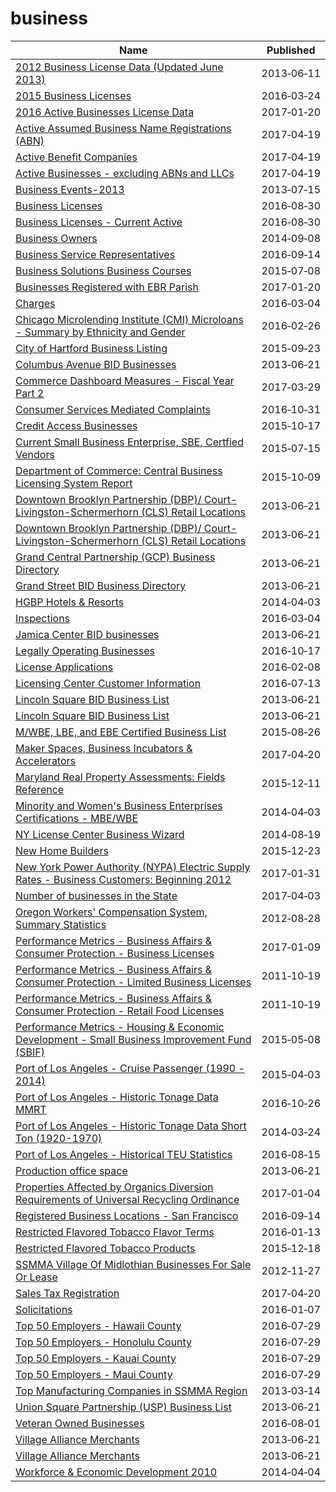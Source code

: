 # business

Name | Published
---- | ---------
[2012 Business License Data (Updated June 2013)](../datasets/qmtq-5rpt.md) | 2013&#x2011;06&#x2011;11
[2015 Business Licenses](../datasets/fp8k-m3rf.md) | 2016&#x2011;03&#x2011;24
[2016 Active Businesses License Data](../datasets/rewu-ipqu.md) | 2017&#x2011;01&#x2011;20
[Active Assumed Business Name Registrations (ABN)](../datasets/vt5w-tv2x.md) | 2017&#x2011;04&#x2011;19
[Active Benefit Companies](../datasets/baig-8b9x.md) | 2017&#x2011;04&#x2011;19
[Active Businesses - excluding ABNs and LLCs](../datasets/vd6m-2vq9.md) | 2017&#x2011;04&#x2011;19
[Business Events-2013](../datasets/8ia9-etqi.md) | 2013&#x2011;07&#x2011;15
[Business Licenses](../datasets/r5kz-chrr.md) | 2016&#x2011;08&#x2011;30
[Business Licenses - Current Active](../datasets/uupf-x98q.md) | 2016&#x2011;08&#x2011;30
[Business Owners](../datasets/ezma-pppn.md) | 2014&#x2011;09&#x2011;08
[Business Service Representatives](../datasets/v7kc-2mp5.md) | 2016&#x2011;09&#x2011;14
[Business Solutions Business Courses](../datasets/de8q-estm.md) | 2015&#x2011;07&#x2011;08
[Businesses Registered with EBR Parish](../datasets/xw6s-bcqm.md) | 2017&#x2011;01&#x2011;20
[Charges](../datasets/5fn4-dr26.md) | 2016&#x2011;03&#x2011;04
[Chicago Microlending Institute (CMI) Microloans - Summary by Ethnicity and Gender](../datasets/4s8s-adbr.md) | 2016&#x2011;02&#x2011;26
[City of Hartford Business Listing](../datasets/4akt-7p7i.md) | 2015&#x2011;09&#x2011;23
[Columbus Avenue BID Businesses](../datasets/h5nh-eqde.md) | 2013&#x2011;06&#x2011;21
[Commerce Dashboard Measures - Fiscal Year Part 2](../datasets/94gw-yfdw.md) | 2017&#x2011;03&#x2011;29
[Consumer Services Mediated Complaints](../datasets/nre2-6m2s.md) | 2016&#x2011;10&#x2011;31
[Credit Access Businesses](../datasets/92xm-uf99.md) | 2015&#x2011;10&#x2011;17
[Current Small Business Enterprise, SBE, Certfied Vendors](../datasets/uxwx-55kj.md) | 2015&#x2011;07&#x2011;15
[Department of Commerce: Central Business Licensing System Report](../datasets/kype-d7gy.md) | 2015&#x2011;10&#x2011;09
[Downtown Brooklyn Partnership (DBP)/ Court-Livingston-Schermerhorn (CLS) Retail Locations](../datasets/8gqz-6v9v.md) | 2013&#x2011;06&#x2011;21
[Downtown Brooklyn Partnership (DBP)/ Court-Livingston-Schermerhorn (CLS) Retail Locations](../datasets/8gqz-6v9v.md) | 2013&#x2011;06&#x2011;21
[Grand Central Partnership (GCP) Business Directory](../datasets/k26i-s5bd.md) | 2013&#x2011;06&#x2011;21
[Grand Street BID Business Directory](../datasets/656a-faqy.md) | 2013&#x2011;06&#x2011;21
[HGBP Hotels & Resorts](../datasets/m3r4-2ghp.md) | 2014&#x2011;04&#x2011;03
[Inspections](../datasets/jzhd-m6uv.md) | 2016&#x2011;03&#x2011;04
[Jamica Center BID businesses](../datasets/x84u-rirx.md) | 2013&#x2011;06&#x2011;21
[Legally Operating Businesses](../datasets/w7w3-xahh.md) | 2016&#x2011;10&#x2011;17
[License Applications](../datasets/ptev-4hud.md) | 2016&#x2011;02&#x2011;08
[Licensing Center Customer Information](../datasets/azp6-hepu.md) | 2016&#x2011;07&#x2011;13
[Lincoln Square BID Business List](../datasets/ne9f-g6k4.md) | 2013&#x2011;06&#x2011;21
[Lincoln Square BID Business List](../datasets/ne9f-g6k4.md) | 2013&#x2011;06&#x2011;21
[M/WBE, LBE, and EBE Certified Business List](../datasets/ci93-uc8s.md) | 2015&#x2011;08&#x2011;26
[Maker Spaces, Business Incubators & Accelerators](../datasets/wpin-z8u6.md) | 2017&#x2011;04&#x2011;20
[Maryland Real Property Assessments: Fields Reference](../datasets/w8th-47fz.md) | 2015&#x2011;12&#x2011;11
[Minority and Women's Business Enterprises Certifications - MBE/WBE](../datasets/us2p-bijb.md) | 2014&#x2011;04&#x2011;03
[NY License Center Business Wizard](../datasets/x8bw-q2g6.md) | 2014&#x2011;08&#x2011;19
[New Home Builders](../datasets/c7hs-c9qq.md) | 2015&#x2011;12&#x2011;23
[New York Power Authority (NYPA) Electric Supply Rates - Business Customers: Beginning 2012](../datasets/2x8p-pewm.md) | 2017&#x2011;01&#x2011;31
[Number of businesses in the State](../datasets/ftgf-3uby.md) | 2017&#x2011;04&#x2011;03
[Oregon Workers' Compensation System, Summary Statistics](../datasets/tmip-5b7m.md) | 2012&#x2011;08&#x2011;28
[Performance Metrics - Business Affairs & Consumer Protection - Business Licenses](../datasets/emvs-38e6.md) | 2017&#x2011;01&#x2011;09
[Performance Metrics - Business Affairs & Consumer Protection - Limited Business Licenses](../datasets/7483-qiqw.md) | 2011&#x2011;10&#x2011;19
[Performance Metrics - Business Affairs & Consumer Protection - Retail Food Licenses](../datasets/uxj2-up34.md) | 2011&#x2011;10&#x2011;19
[Performance Metrics - Housing & Economic Development - Small Business Improvement Fund (SBIF)](../datasets/2w3t-v2um.md) | 2015&#x2011;05&#x2011;08
[Port of Los Angeles - Cruise Passenger (1990 - 2014)](../datasets/jmt8-y5rm.md) | 2015&#x2011;04&#x2011;03
[Port of Los Angeles - Historic Tonage Data MMRT](../datasets/i9rh-q5gx.md) | 2016&#x2011;10&#x2011;26
[Port of Los Angeles - Historic Tonage Data Short Ton (1920-1970)](../datasets/5a4i-e2zs.md) | 2014&#x2011;03&#x2011;24
[Port of Los Angeles - Historical TEU Statistics](../datasets/38a8-tm7u.md) | 2016&#x2011;08&#x2011;15
[Production office space](../datasets/bvna-6j7v.md) | 2013&#x2011;06&#x2011;21
[Properties Affected by Organics Diversion Requirements of Universal Recycling Ordinance](../datasets/a3pf-9u7n.md) | 2017&#x2011;01&#x2011;04
[Registered Business Locations - San Francisco](../datasets/g8m3-pdis.md) | 2016&#x2011;09&#x2011;14
[Restricted Flavored Tobacco Flavor Terms](../datasets/fkci-tsq8.md) | 2016&#x2011;01&#x2011;13
[Restricted Flavored Tobacco Products](../datasets/5wce-bks2.md) | 2015&#x2011;12&#x2011;18
[SSMMA Village Of Midlothian Businesses For Sale Or Lease](../datasets/kdsw-ekab.md) | 2012&#x2011;11&#x2011;27
[Sales Tax Registration](../datasets/qxyi-45qt.md) | 2017&#x2011;04&#x2011;20
[Solicitations](../datasets/eeq6-nnwe.md) | 2016&#x2011;01&#x2011;07
[Top 50 Employers - Hawaii County](../datasets/gphu-34y5.md) | 2016&#x2011;07&#x2011;29
[Top 50 Employers - Honolulu County](../datasets/jkm3-epq4.md) | 2016&#x2011;07&#x2011;29
[Top 50 Employers - Kauai County](../datasets/metr-canm.md) | 2016&#x2011;07&#x2011;29
[Top 50 Employers - Maui County](../datasets/9i8q-bgfy.md) | 2016&#x2011;07&#x2011;29
[Top Manufacturing Companies in SSMMA Region](../datasets/8ych-bcfm.md) | 2013&#x2011;03&#x2011;14
[Union Square Partnership (USP) Business List](../datasets/p6bh-gqsg.md) | 2013&#x2011;06&#x2011;21
[Veteran Owned Businesses](../datasets/czzw-ymcb.md) | 2016&#x2011;08&#x2011;01
[Village Alliance Merchants](../datasets/grbs-nm2g.md) | 2013&#x2011;06&#x2011;21
[Village Alliance Merchants](../datasets/grbs-nm2g.md) | 2013&#x2011;06&#x2011;21
[Workforce & Economic Development 2010](../datasets/8e3m-6y2b.md) | 2014&#x2011;04&#x2011;04

